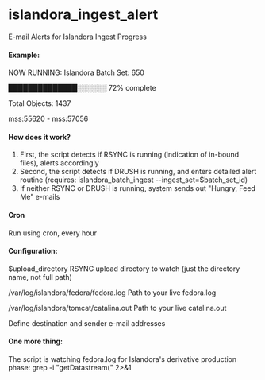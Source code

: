 # islandora_ingest_alert
E-mail Alerts for Islandora Ingest Progress


#### Example:
NOW RUNNING: Islandora Batch Set: 650

██████████████░░░░░░ 72% complete

Total Objects: 1437

mss:55620 - mss:57056

#### How does it work?

1. First, the script detects if RSYNC is running (indication of in-bound files), alerts accordingly
2. Second, the script detects if DRUSH is running, and enters detailed alert routine (requires: islandora_batch_ingest --ingest_set=$batch_set_id)
3. If neither RSYNC or DRUSH is running, system sends out "Hungry, Feed Me" e-mails


#### Cron
Run using cron, every hour


#### Configuration:

$upload_directory
RSYNC upload directory to watch (just the directory name, not full path)

/var/log/islandora/fedora/fedora.log
Path to your live fedora.log

/var/log/islandora/tomcat/catalina.out
Path to your live catalina.out

Define destination and sender e-mail addresses

#### One more thing:

The script is watching fedora.log for Islandora's derivative production phase:
grep -i "getDatastream(" 2>&1
